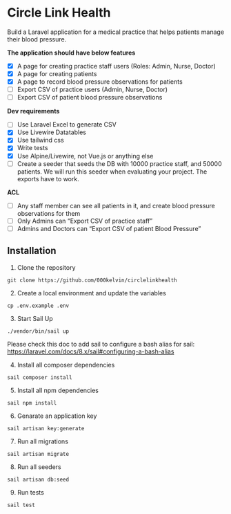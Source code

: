 # Circle Link Health

Build a Laravel application for a medical practice that helps patients manage their blood pressure. 

**The application should have below features**

- [x] A page for creating practice staff users (Roles: Admin, Nurse, Doctor)
- [x] A page for creating patients
- [X] A page to record blood pressure observations for patients
- [ ] Export CSV of practice users (Admin, Nurse, Doctor)
- [ ] Export CSV of patient blood pressure observations 

**Dev requirements**

- [ ] Use Laravel Excel to generate CSV
- [x] Use Livewire Datatables
- [x] Use tailwind css
- [x] Write tests
- [x] Use Alpine/Livewire, not Vue.js or anything else
- [ ] Create a seeder that seeds the DB with 10000 practice staff, and 50000 patients. We will run this seeder when evaluating your project. The exports have to work.

**ACL**

- [ ] Any staff member can see all patients in it, and create blood pressure observations for them
- [ ] Only Admins can “Export CSV of practice staff”
- [ ] Admins and Doctors can “Export CSV of patient Blood Pressure”

## Installation

1. Clone the repository
```
git clone https://github.com/000kelvin/circlelinkhealth
```

2. Create a local environment and update the variables
```
cp .env.example .env
```

3. Start Sail Up
```
./vendor/bin/sail up
```
Please check this doc to add sail to configure a bash alias for sail: https://laravel.com/docs/8.x/sail#configuring-a-bash-alias 

4. Install all composer dependencies
```
sail composer install
```

5. Install all npm dependencies
```
sail npm install
```

6. Genarate an application key
```
sail artisan key:generate
```

7. Run all migrations
```
sail artisan migrate
```

8. Run all seeders
```
sail artisan db:seed
```

9. Run tests
```
sail test
```
